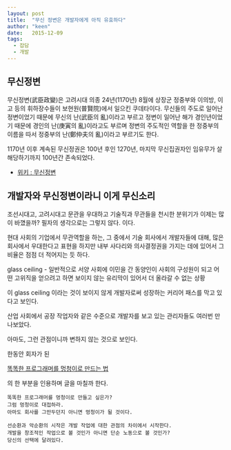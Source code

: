 ```yaml
---
layout: post
title:  "무신 정변은 개발자에게 아직 유효하다"
author: "keen"
date:   2015-12-09
tags:
  - 잡담
  - 개발
---
```


## 무신정변
무신정변(武臣政變)은 고려시대 의종 24년(1170년) 8월에 상장군 정중부와 이의방, 이고 등의 휘하장수들이 보현원(普賢院)에서 일으킨 쿠데타이다. 무신들의 주도로 일어난 정변이었기 때문에 무신의 난(武臣의 亂)이라고 부르고 정변이 일어난 해가 경인년이었기 때문에 경인의 난(庚寅의 亂)이라고도 부르며 정변의 주도적인 역할을 한 정중부의 이름을 따서 정중부의 난(鄭仲夫의 亂)이라고 부르기도 한다.

1170년 이후 계속된 무신정권은 100년 후인 1270년, 마지막 무신집권자인 임유무가 살해당하기까지 100년간 존속되었다.
* [위키 : 무신정변](https://ko.wikipedia.org/wiki/%EB%AC%B4%EC%8B%A0%EC%A0%95%EB%B3%80)

## 개발자와 무신정변이라니 이게 무신소리
조선시대고, 고려시대고 문관을 우대하고 기술직과 무관들을 천시한 분위기가 이제는 많이 바꼈을까? 필자의 생각으로는 그렇지 않다. 이다.

현대 사회의 기업에서 무관역할을 하는, 그 중에서 기술 회사에서 개발자들에 대해, 많은 회사에서 우대한다고 표현을 하지만 내부 사다리와 의사결정권을 가지는 데에 있어서 그 비율은 점점 더 적어지는 듯 하다.

glass ceiling - 일반적으로 서양 사회에 이민을 간 동양인이 사회의 구성원이 되고 어떤 고위직을 얻으려고 하면 보이지 않는 유리막이 있어서 더 올라갈 수 없는 상황

이 glass ceiling 이라는 것이 보이지 않게 개발자로써 성장하는 커리어 패스를 막고 있다고 보인다.

산업 사회에서 공장 작업자와 같은 수준으로 개발자를 보고 있는 관리자들도 여러번 만나보았다.

아마도, 그런 관점이니까 변하지 않는 것으로 보인다.

한동안 회자가 된

[똑똑한 프로그래머를 멍청이로 만드는 법](http://www.moreagile.net/2014/06/dontPerformance-basedsystem.html)

의 한 부분을 인용하며 글을 마칠까 한다.

```
똑똑한 프로그래머를 멍청이로 만들고 싶은가?
그럼 멍청이로 대접하라.
아마도 회사를 그만두던지 아니면 멍청이가 될 것이다.

선순환과 악순환의 시작은 개발 작업에 대한 관점의 차이에서 시작한다.
개발을 창조적인 작업으로 볼 것인가 아니면 단순 노동으로 볼 것인가?
당신의 선택에 달려있다.
```
